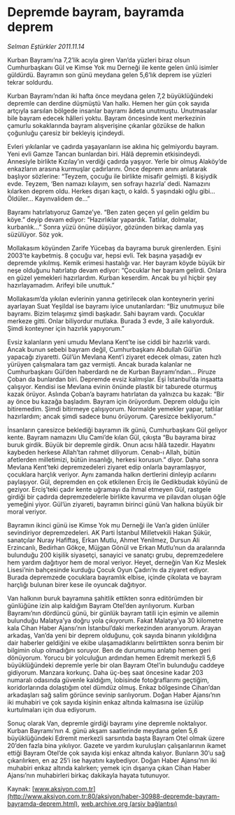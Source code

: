 # Depremde bayram, bayramda deprem

*Selman Eştürkler 2011.11.14*

<font class="agenda2NewsSpot">
 Kurban Bayramı’na 7,2’lik acıyla giren Van’da yüzleri biraz olsun Cumhurbaşkanı Gül ve Kimse Yok mu Derneği ile kente gelen ünlü isimler güldürdü. Bayramın son günü meydana gelen 5,6’lık deprem ise yüzleri tekrar soldurdu.
 <span>
 </span>
</font>
<font class="newsDetail">
 <p>
 </p>
 <p class="MsoNormal">
  Kurban Bayramı’ndan iki hafta önce meydana gelen 7,2 büyüklüğündeki depremle can derdine düşmüştü Van halkı. Hemen her gün çok sayıda artçıyla sarsılan bölgede insanlar bayramı âdeta unutmuştu. Unutmasalar bile bayram edecek hâlleri yoktu. Bayram öncesinde kent merkezinin çamurlu sokaklarında bayram alışverişine çıkanlar gözükse de halkın çoğunluğu çaresiz bir bekleyiş içindeydi.
 </p>
 <p>
 </p>
 <p class="MsoNormal">
  Evleri yıkılanlar ve çadırda yaşayanların ise aklına hiç gelmiyordu bayram. Yeni evli Gamze Tancan bunlardan biri. Hâlâ depremin etkisindeydi. Annesiyle birlikte Kızılay’ın verdiği çadırda yaşıyor. Yerle bir olmuş Alaköy’de enkazların arasına kurmuşlar çadırlarını. Önce deprem anını anlatarak başlıyor sözlerine: “Teyzem, çocuğu ile birlikte misafir gelmişti. 8 kişiydik evde. Teyzem, ‘Ben namazı kılayım, sen sofrayı hazırla’ dedi. Namazını kılarken deprem oldu. Herkes dışarı kaçtı, o kaldı. 5 yaşındaki oğlu gibi… Öldüler… Kayınvalidem de…”
 </p>
 <p>
 </p>
 <p class="MsoNormal">
  Bayramı hatırlatıyoruz Gamze’ye. “Ben zaten geçen yıl gelin geldim bu köye.” deyip devam ediyor: “Hazırlıklar yapardık. Tatlılar, dolmalar, kurbanlık…” Sonra yüzü önüne düşüyor, gözünden birkaç damla yaş süzülüyor. Söz yok.
 </p>
 <p>
 </p>
 <p class="MsoNormal">
  Mollakasım köyünden Zarife Yücebaş da bayrama buruk girenlerden. Eşini 2003’te kaybetmiş. 8 çocuğu var, hepsi evli. Tek başına yaşadığı ev depremde yıkılmış. Kemik erimesi hastalığı var. Her bayram köyde büyük bir neşe olduğunu hatırlatıp devam ediyor: “Çocuklar her bayram gelirdi. Onlara en güzel yemekleri hazırlardım. Kurban keserdim. Ancak bu yıl hiçbir şey hazırlayamadım. Arifeyi bile unuttuk.”
 </p>
 <p>
 </p>
 <p class="MsoNormal">
  Mollakasım’da yıkılan evlerinin yanına getirilecek olan konteynerin yerini ayarlayan Suat Yeşildal ise bayramı iyice unutanlardan: “Biz unutmuşuz bile bayramı. Bizim telaşımız şimdi başkadır. Sahi bayram vardı. Çocuklar merkeze gitti. Onlar biliyordur mutlaka. Burada 3 evde, 3 aile kalıyorduk. Şimdi konteyner için hazırlık yapıyorum.”
 </p>
 <p>
 </p>
 <p class="MsoNormal">
  Evsiz kalanların yeni umudu Mevlana Kent’te ise ciddi bir hazırlık vardı. Ancak bunun sebebi bayram değil, Cumhurbaşkanı Abdullah Gül’ün yapacağı ziyaretti. Gül’ün Mevlana Kent’i ziyaret edecek olması, zaten hızlı yürüyen çalışmalara tam gaz vermişti. Ancak burada kalanlar ne Cumhurbaşkanı Gül’den haberdardı ne de Kurban Bayramı’ndan… Piruze Çoban da bunlardan biri. Depremde evsiz kalmışlar. Eşi İstanbul’da inşaatta çalışıyor. Kendisi ise Mevlana evinin önünde plastik bir taburede oturmuş kazak örüyor. Aslında Çoban’a bayramı hatırlatan da yalnızca bu kazak: “Bir ay önce bu kazağa başladım. Bayram için örüyordum. Deprem olduğu için bitiremedim. Şimdi bitirmeye çalışıyorum. Normalde yemekler yapar, tatlılar hazırlardım; ancak şimdi sadece bunu örüyorum. Çaresizce bekliyorum.”
 </p>
 <p>
 </p>
 <p class="MsoNormal">
  İnsanların çaresizce beklediği bayramın ilk günü, Cumhurbaşkanı Gül geliyor kente. Bayram namazını Ulu Cami’de kılan Gül, çıkışta “Bu bayrama biraz buruk girdik. Büyük bir depremle girdik. Onun acısı hâlâ tazedir. Hayatını kaybeden herkese Allah’tan rahmet diliyorum. Cenab-ı Allah, bütün afetlerden milletimizi, bütün insanlığı, herkesi korusun.” diyor. Daha sonra Mevlana Kent’teki depremzedeleri ziyaret edip onlarla bayramlaşıyor, çocuklara harçlık veriyor. Aynı zamanda halkın dertlerini dinleyip acılarını paylaşıyor. Gül, depremden en çok etkilenen Erciş ile Gedikbudak köyünü de geziyor. Erciş’teki çadır kente uğramayı da ihmal etmeyen Gül, rastgele girdiği bir çadırda depremzedelerle birlikte kavurma ve pilavdan oluşan öğle yemeğini yiyor. Gül’ün ziyareti, bayramın birinci günü Van halkına büyük bir moral veriyor.
 </p>
 <p>
 </p>
 <p class="MsoNormal">
  Bayramın ikinci günü ise Kimse Yok mu Derneği ile Van’a giden ünlüler sevindiriyor depremzedeleri. AK Parti İstanbul Milletvekili Hakan Şükür, sanatçılar Nuray Hafiftaş, Erkan Mutlu, Ahmet Yenilmez, Dursun Ali Erzincanlı, Bedirhan Gökçe, Müjgan Gönül ve Erkan Mutlu’nun da aralarında bulunduğu 200 kişilik siyasetçi, sanayici ve sanatçı grubu, depremzedelere hem yardım dağıtıyor hem de moral veriyor. Heyet, derneğin Van Kız Meslek Lisesi’nin bahçesinde kurduğu Çocuk Oyun Çadırı’nı da ziyaret ediyor. Burada depremzede çocuklara bayramlık elbise, içinde çikolata ve bayram harçlığı bulunan birer kese ile oyuncak dağıtıyor.
 </p>
 <p>
 </p>
 <p class="MsoNormal">
  Van halkının buruk bayramına şahitlik ettikten sonra editörümden bir günlüğüne izin alıp kaldığım Bayram Otel’den ayrılıyorum. Kurban Bayramı’nın dördüncü günü, bir günlük bayram tatili için eşimin ve ailemin bulunduğu Malatya’ya doğru yola çıkıyorum. Fakat Malatya’ya 30 kilometre kala Cihan Haber Ajansı’nın İstanbul’daki merkezinden aranıyorum. Arayan arkadaş, Van’da yeni bir deprem olduğunu, çok sayıda binanın yıkıldığına dair haberler geldiğini ve ekibe ulaşamadıklarını belirttikten sonra benim bir bilgimin olup olmadığını soruyor. Ben de durumumu anlatıp hemen geri dönüyorum. Yorucu bir yolculuğun ardından hemen Edremit merkezli 5,6 büyüklüğündeki depremle yerle bir olan Bayram Otel’in bulunduğu caddeye gidiyorum. Manzara korkunç. Daha üç-beş saat öncesine kadar 203 numaralı odasında güvenle kaldığım, lobisinde fotoğraflarımı geçtiğim, koridorlarında dolaştığım otel dümdüz olmuş. Enkaz bölgesinde Cihan’dan arkadaşları sağ salim görünce sevinip sarılıyorum. Doğan Haber Ajansı’nın iki muhabiri ve çok sayıda kişinin enkaz altında kalmasına ise üzülüp kurtulmaları için dua ediyorum.
 </p>
 <p>
 </p>
 <p class="MsoNormal">
  Sonuç olarak Van, depremle girdiği bayramı yine depremle noktalıyor. Kurban Bayramı’nın 4. günü akşam saatlerinde meydana gelen 5,6 büyüklüğündeki Edremit merkezli sarsıntıda başta Bayram Otel olmak üzere 20’den fazla bina yıkılıyor. Gazete ve yardım kuruluşları çalışanlarının ikamet ettiği Bayram Otel’de çok sayıda kişi enkaz altında kalıyor. Bunların 30’u sağ çıkarılırken, en az 25’i ise hayatını kaybediyor. Doğan Haber Ajansı’nın iki muhabiri enkaz altında kalırken; yemek için dışarıya çıkan Cihan Haber Ajansı’nın muhabirleri birkaç dakikayla hayata tutunuyor.
 </p>
 <p>
 </p>
</font>

Kaynak: [www.aksiyon.com.tr](http://www.aksiyon.com.tr:80/aksiyon/haber-30988-depremde-bayram-bayramda-deprem.html), [web.archive.org (arşiv bağlantısı)](http://web.archive.org/web/20111225035835/http://www.aksiyon.com.tr:80/aksiyon/haber-30988-depremde-bayram-bayramda-deprem.html)
